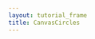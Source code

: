 ```yaml
---
layout: tutorial_frame
title: CanvasCircles
---
```

<script type='text/javascript'>

	var map = L.map('map', {
		center: [0, 0],
		zoom: 0
	});

	L.GridLayer.CanvasCircles = L.GridLayer.extend({
		createTile: function (coords) {
			var tile = document.createElement('canvas');
			
			var tileSize = this.getTileSize();
			tile.setAttribute('width', tileSize.x);
			tile.setAttribute('height', tileSize.y);
			
			var ctx = tile.getContext('2d');
			
			// Draw whatever is needed in the canvas context
			// For example, circles which get bigger as we zoom in
			ctx.arc(tileSize.x/2, tileSize.x/2, 4 + coords.z*4, 0, 2*Math.PI, false);
			ctx.fill();
			
			return tile;
		}
	});
	
	L.gridLayer.canvasCircles = function(opts) {
		return new L.GridLayer.CanvasCircles(opts);
	};

	map.addLayer( L.gridLayer.canvasCircles() );
	
</script>
